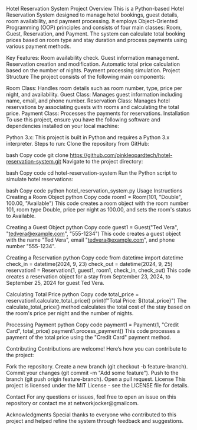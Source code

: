 Hotel Reservation System
Project Overview
This is a Python-based Hotel Reservation System designed to manage hotel bookings, guest details, room availability, and payment processing. It employs Object-Oriented Programming (OOP) principles and consists of four main classes: Room, Guest, Reservation, and Payment. The system can calculate total booking prices based on room type and stay duration and process payments using various payment methods.

Key Features:
Room availability check.
Guest information management.
Reservation creation and modification.
Automatic total price calculation based on the number of nights.
Payment processing simulation.
Project Structure
The project consists of the following main components:

Room Class: Handles room details such as room number, type, price per night, and availability.
Guest Class: Manages guest information including name, email, and phone number.
Reservation Class: Manages hotel reservations by associating guests with rooms and calculating the total price.
Payment Class: Processes the payments for reservations.
Installation
To use this project, ensure you have the following software and dependencies installed on your local machine:

Python 3.x: This project is built in Python and requires a Python 3.x interpreter.
Steps to run:
Clone the repository from GitHub:

bash
Copy code
git clone https://github.com/pinkleopardtech/hotel-reservation-system.git
Navigate to the project directory:

bash
Copy code
cd hotel-reservation-system
Run the Python script to simulate hotel reservations:

bash
Copy code
python hotel_reservation_system.py
Usage Instructions
Creating a Room Object
python
Copy code
room1 = Room(101, "Double", 100.00, "Available")
This code creates a room object with the room number 101, room type Double, price per night as 100.00, and sets the room's status to Available.

Creating a Guest Object
python
Copy code
guest1 = Guest("Ted Vera", "tedvera@example.com", "555-1234")
This code creates a guest object with the name "Ted Vera", email "tedvera@example.com", and phone number "555-1234".

Creating a Reservation
python
Copy code
from datetime import datetime
check_in = datetime(2024, 9, 23)
check_out = datetime(2024, 9, 25)
reservation1 = Reservation(1, guest1, room1, check_in, check_out)
This code creates a reservation object for a stay from September 23, 2024, to September 25, 2024 for guest Ted Vera.

Calculating Total Price
python
Copy code
total_price = reservation1.calculate_total_price()
print(f"Total Price: ${total_price}")
The calculate_total_price() method calculates the total cost of the stay based on the room's price per night and the number of nights.

Processing Payment
python
Copy code
payment1 = Payment(1, "Credit Card", total_price)
payment1.process_payment()
This code processes a payment of the total price using the "Credit Card" payment method.

Contributing
Contributions are welcome! Here’s how you can contribute to the project:

Fork the repository.
Create a new branch (git checkout -b feature-branch).
Commit your changes (git commit -m "Add some feature").
Push to the branch (git push origin feature-branch).
Open a pull request.
License
This project is licensed under the MIT License - see the LICENSE file for details.

Contact
For any questions or issues, feel free to open an issue on this repository or contact me at networkjocker@gmailcom.

Acknowledgments
Special thanks to everyone who contributed to this project and helped refine the system through feedback and suggestions.

